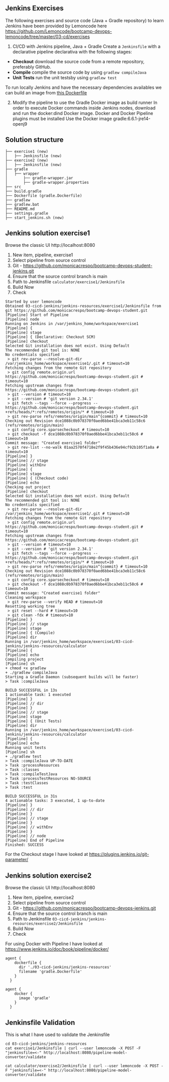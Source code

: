 ## Jenkins Exercises
The following exercises and source code (Java + Gradle repository) to learn Jenkins have been provided by Lemoncode here https://github.com/Lemoncode/bootcamp-devops-lemoncode/tree/master/03-cd/exercises 

1. CI/CD with Jenkins pipeline, Java + Gradle
Create a `Jenkinsfile` with a declarative pipeline declarativa with the following stages:
 
* **Checkout** download the source code from a remote repository, preferably GitHub.
* **Compile** compile the source code by using `gradlew compileJava`
* **Unit Tests** run the unit testsby using `gradlew test`
 
To run locally Jenkins and have the necessary dependencies availables we can build an image from [this Dockerfile](gradle.Dockerfile)
 
2. Modify the pipeline to use the Gradle Docker image as build runner
  In order to execute Docker commands inside Jenkins nodes, download and run the docker:dind Docker image.
  Docker and Docker Pipeline plugins must be installed
  Use the Docker image gradle:6.6.1-jre14-openj9
## Solution structure 


```
├── exercise1 (new)
│   ├── Jenkinsfile (new)
├── exercise2 (new)
│   ├── Jenkinsfile (new)
├── gradle
│   ├── wrapper
│   	├── gradle-wrapper.jar
│   	├── gradle-wrapper.properties
├── src
├── build.gradle
├── Dockerfile (gradle.Dockerfile)
├── gradlew
├── gradlew.bat
├── README.md
├── settings.gradle
├── start_jenkins.sh (new)
```

## Jenkins solution exercise1

Browse the classic UI http://localhost:8080

1. New item, pipeline, exercise1
2. Select pipeline from source control
3. Git - https://github.com/monicacrespo/bootcamp-devops-student-jenkins.git
4. Ensure that the source control branch is main
5. Path to Jenkinsfile `calculator/exercise1/Jenkinsfile`
6. Build Now
7. Check
```
Started by user lemoncode
Obtained 03-cicd-jenkins/jenkins-resources/exercise1/Jenkinsfile from git https://github.com/monicacrespo/bootcamp-devops-student.git
[Pipeline] Start of Pipeline
[Pipeline] node
Running on Jenkins in /var/jenkins_home/workspace/exercise1
[Pipeline] {
[Pipeline] stage
[Pipeline] { (Declarative: Checkout SCM)
[Pipeline] checkout
Selected Git installation does not exist. Using Default
The recommended git tool is: NONE
No credentials specified
 > git rev-parse --resolve-git-dir /var/jenkins_home/workspace/exercise1/.git # timeout=10
Fetching changes from the remote Git repository
 > git config remote.origin.url https://github.com/monicacrespo/bootcamp-devops-student.git # timeout=10
Fetching upstream changes from https://github.com/monicacrespo/bootcamp-devops-student.git
 > git --version # timeout=10
 > git --version # 'git version 2.34.1'
 > git fetch --tags --force --progress -- https://github.com/monicacrespo/bootcamp-devops-student.git +refs/heads/*:refs/remotes/origin/* # timeout=10
 > git rev-parse refs/remotes/origin/main^{commit} # timeout=10
Checking out Revision dce1088c0b978370f0aed6bbe41bca3eb11c58c6 (refs/remotes/origin/main)
 > git config core.sparsecheckout # timeout=10
 > git checkout -f dce1088c0b978370f0aed6bbe41bca3eb11c58c6 # timeout=10
Commit message: "Created exercise1 folder"
 > git rev-list --no-walk 01aa2570f4718e2f9f45b436e94cf92b105f1a8a # timeout=10
[Pipeline] }
[Pipeline] // stage
[Pipeline] withEnv
[Pipeline] {
[Pipeline] stage
[Pipeline] { (Checkout code)
[Pipeline] echo
Checking out project
[Pipeline] checkout
Selected Git installation does not exist. Using Default
The recommended git tool is: NONE
No credentials specified
 > git rev-parse --resolve-git-dir /var/jenkins_home/workspace/exercise1/.git # timeout=10
Fetching changes from the remote Git repository
 > git config remote.origin.url https://github.com/monicacrespo/bootcamp-devops-student.git # timeout=10
Fetching upstream changes from https://github.com/monicacrespo/bootcamp-devops-student.git
 > git --version # timeout=10
 > git --version # 'git version 2.34.1'
 > git fetch --tags --force --progress -- https://github.com/monicacrespo/bootcamp-devops-student.git +refs/heads/*:refs/remotes/origin/* # timeout=10
 > git rev-parse refs/remotes/origin/main^{commit} # timeout=10
Checking out Revision dce1088c0b978370f0aed6bbe41bca3eb11c58c6 (refs/remotes/origin/main)
 > git config core.sparsecheckout # timeout=10
 > git checkout -f dce1088c0b978370f0aed6bbe41bca3eb11c58c6 # timeout=10
Commit message: "Created exercise1 folder"
Cleaning workspace
 > git rev-parse --verify HEAD # timeout=10
Resetting working tree
 > git reset --hard # timeout=10
 > git clean -fdx # timeout=10
[Pipeline] }
[Pipeline] // stage
[Pipeline] stage
[Pipeline] { (Compile)
[Pipeline] dir
Running in /var/jenkins_home/workspace/exercise1/03-cicd-jenkins/jenkins-resources/calculator
[Pipeline] {
[Pipeline] echo
Compiling project
[Pipeline] sh
+ chmod +x gradlew
+ ./gradlew compileJava
Starting a Gradle Daemon (subsequent builds will be faster)
> Task :compileJava

BUILD SUCCESSFUL in 13s
1 actionable task: 1 executed
[Pipeline] }
[Pipeline] // dir
[Pipeline] }
[Pipeline] // stage
[Pipeline] stage
[Pipeline] { (Unit Tests)
[Pipeline] dir
Running in /var/jenkins_home/workspace/exercise1/03-cicd-jenkins/jenkins-resources/calculator
[Pipeline] {
[Pipeline] echo
Running unit tests
[Pipeline] sh
+ ./gradlew test
> Task :compileJava UP-TO-DATE
> Task :processResources
> Task :classes
> Task :compileTestJava
> Task :processTestResources NO-SOURCE
> Task :testClasses
> Task :test

BUILD SUCCESSFUL in 31s
4 actionable tasks: 3 executed, 1 up-to-date
[Pipeline] }
[Pipeline] // dir
[Pipeline] }
[Pipeline] // stage
[Pipeline] }
[Pipeline] // withEnv
[Pipeline] }
[Pipeline] // node
[Pipeline] End of Pipeline
Finished: SUCCESS
```

For the Checkout stage I have looked at https://plugins.jenkins.io/git-parameter/

## Jenkins solution exercise2

Browse the classic UI http://localhost:8080

1. New item, pipeline, exercise2
2. Select pipeline from source control
3. Git - https://github.com/monicacrespo/bootcamp-devops-jenkins.git
4. Ensure that the source control branch is main
5. Path to Jenkinsfile `03-cicd-jenkins/jenkins-resources/exercise2/Jenkinsfile`
6. Build Now
7. Check

For using Docker with Pipeline I have looked at https://www.jenkins.io/doc/book/pipeline/docker/


```
agent {  
    dockerfile {
      dir './03-cicd-jenkins/jenkins-resources'    
      filename 'gradle.Dockerfile'
    }
  }
```

```
agent {
    docker {     
      image 'gradle'
    }
  }
```


## Jenkinsfile Validation
This is what I have used to validate the Jenkinsfile

```
cd 03-cicd-jenkins/jenkins-resources
cat exercise1/Jenkinsfile | curl --user lemoncode -X POST -F "jenkinsfile=<-" http://localhost:8080/pipeline-model-converter/validate
```

```
cat calculator/exercise2/Jenkinsfile | curl --user lemoncode -X POST -F "jenkinsfile=<-" http://localhost:8080/pipeline-model-converter/validate
```